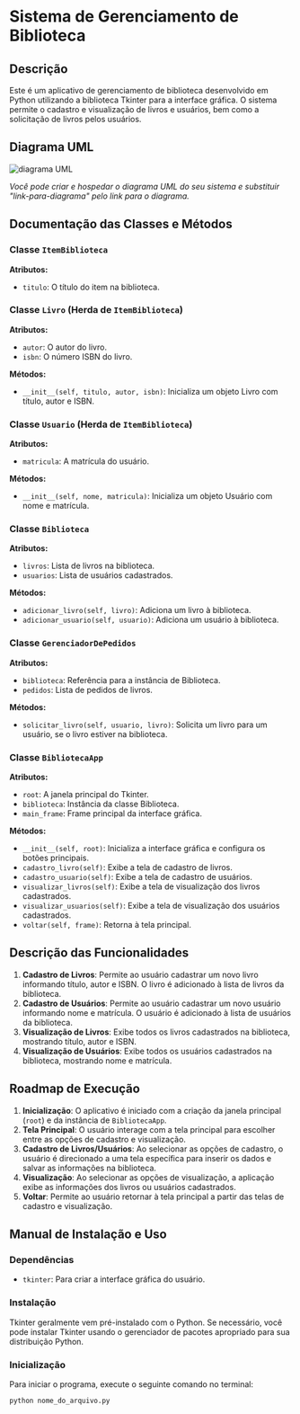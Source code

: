# Sistema de Gerenciamento de Biblioteca

## Descrição

Este é um aplicativo de gerenciamento de biblioteca desenvolvido em Python utilizando a biblioteca Tkinter para a interface gráfica. O sistema permite o cadastro e visualização de livros e usuários, bem como a solicitação de livros pelos usuários.

## Diagrama UML

![diagrama UML](https://github.com/user-attachments/assets/3cc99f1c-9d0a-44a3-9442-e7acb902f210)

*Você pode criar e hospedar o diagrama UML do seu sistema e substituir "link-para-diagrama" pelo link para o diagrama.*

## Documentação das Classes e Métodos

### Classe `ItemBiblioteca`

**Atributos:**

- `titulo`: O título do item na biblioteca.

### Classe `Livro` (Herda de `ItemBiblioteca`)

**Atributos:**

- `autor`: O autor do livro.
- `isbn`: O número ISBN do livro.

**Métodos:**

- `__init__(self, titulo, autor, isbn)`: Inicializa um objeto Livro com título, autor e ISBN.

### Classe `Usuario` (Herda de `ItemBiblioteca`)

**Atributos:**

- `matricula`: A matrícula do usuário.

**Métodos:**

- `__init__(self, nome, matricula)`: Inicializa um objeto Usuário com nome e matrícula.

### Classe `Biblioteca`

**Atributos:**

- `livros`: Lista de livros na biblioteca.
- `usuarios`: Lista de usuários cadastrados.

**Métodos:**

- `adicionar_livro(self, livro)`: Adiciona um livro à biblioteca.
- `adicionar_usuario(self, usuario)`: Adiciona um usuário à biblioteca.

### Classe `GerenciadorDePedidos`

**Atributos:**

- `biblioteca`: Referência para a instância de Biblioteca.
- `pedidos`: Lista de pedidos de livros.

**Métodos:**

- `solicitar_livro(self, usuario, livro)`: Solicita um livro para um usuário, se o livro estiver na biblioteca.

### Classe `BibliotecaApp`

**Atributos:**

- `root`: A janela principal do Tkinter.
- `biblioteca`: Instância da classe Biblioteca.
- `main_frame`: Frame principal da interface gráfica.

**Métodos:**

- `__init__(self, root)`: Inicializa a interface gráfica e configura os botões principais.
- `cadastro_livro(self)`: Exibe a tela de cadastro de livros.
- `cadastro_usuario(self)`: Exibe a tela de cadastro de usuários.
- `visualizar_livros(self)`: Exibe a tela de visualização dos livros cadastrados.
- `visualizar_usuarios(self)`: Exibe a tela de visualização dos usuários cadastrados.
- `voltar(self, frame)`: Retorna à tela principal.

## Descrição das Funcionalidades

1. **Cadastro de Livros**: Permite ao usuário cadastrar um novo livro informando título, autor e ISBN. O livro é adicionado à lista de livros da biblioteca.
2. **Cadastro de Usuários**: Permite ao usuário cadastrar um novo usuário informando nome e matrícula. O usuário é adicionado à lista de usuários da biblioteca.
3. **Visualização de Livros**: Exibe todos os livros cadastrados na biblioteca, mostrando título, autor e ISBN.
4. **Visualização de Usuários**: Exibe todos os usuários cadastrados na biblioteca, mostrando nome e matrícula.

## Roadmap de Execução

1. **Inicialização**: O aplicativo é iniciado com a criação da janela principal (`root`) e da instância de `BibliotecaApp`.
2. **Tela Principal**: O usuário interage com a tela principal para escolher entre as opções de cadastro e visualização.
3. **Cadastro de Livros/Usuários**: Ao selecionar as opções de cadastro, o usuário é direcionado a uma tela específica para inserir os dados e salvar as informações na biblioteca.
4. **Visualização**: Ao selecionar as opções de visualização, a aplicação exibe as informações dos livros ou usuários cadastrados.
5. **Voltar**: Permite ao usuário retornar à tela principal a partir das telas de cadastro e visualização.

## Manual de Instalação e Uso

### Dependências

- `tkinter`: Para criar a interface gráfica do usuário.

### Instalação

Tkinter geralmente vem pré-instalado com o Python. Se necessário, você pode instalar Tkinter usando o gerenciador de pacotes apropriado para sua distribuição Python.

### Inicialização

Para iniciar o programa, execute o seguinte comando no terminal:

```bash
python nome_do_arquivo.py

